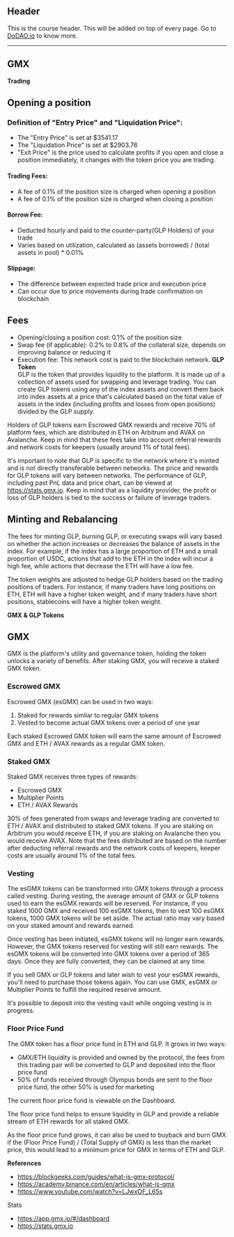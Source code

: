 ## Header
This is the course header. This will be added on top of every page. Go to [DoDAO.io](https://www.dodao.io) to know more.

 ---
 
 ## GMX
 
 **Trading**        
## Opening a position
### Definition of "Entry Price" and "Liquidation Price":
- The "Entry Price" is set at $3541.17
- The "Liquidation Price" is set at $2903.76
- "Exit Price" is the price used to calculate profits if you open and close a position immediately, it changes with the token price you are trading.

#### Trading Fees:
- A fee of 0.1% of the position size is charged when opening a position
- A fee of 0.1% of the position size is charged when closing a position

#### Borrow Fee:
- Deducted hourly and paid to the counter-party(GLP Holders) of your trade
- Varies based on utilization, calculated as (assets borrowed) / (total assets in pool) * 0.01%

#### Slippage:
- The difference between expected trade price and execution price
- Can occur due to price movements during trade confirmation on blockchain

## Fees
- Opening/closing a position cost: 0.1% of the position size
- Swap fee (if applicable): 0.2% to 0.8% of the collateral size, depends on improving balance or reducing it
- Execution fee: This network cost is paid to the blockchain network. 
 **GLP Token**        
GLP is the token that provides liquidity to the platform. It is made up of a collection of assets used for swapping and leverage trading. You can create GLP tokens using any of the index assets and convert them back into index assets at a price that's calculated based on the total value of assets in the index (including profits and losses from open positions) divided by the GLP supply.

Holders of GLP tokens earn Escrowed GMX rewards and receive 70% of platform fees, which are distributed in ETH on Arbitrum and AVAX on Avalanche. Keep in mind that these fees take into account referral rewards and network costs for keepers (usually around 1% of total fees).

It's important to note that GLP is specific to the network where it's minted and is not directly transferable between networks. The price and rewards for GLP tokens will vary between networks. The performance of GLP, including past PnL data and price chart, can be viewed at https://stats.gmx.io. Keep in mind that as a liquidity provider, the profit or loss of GLP holders is tied to the success or failure of leverage traders.

## Minting and Rebalancing
The fees for minting GLP, burning GLP, or executing swaps will vary based on whether the action increases or decreases the balance of assets in the index. For example, if the index has a large proportion of ETH and a small proportion of USDC, actions that add to the ETH in the index will incur a high fee, while actions that decrease the ETH will have a low fee.

The token weights are adjusted to hedge GLP holders based on the trading positions of traders. For instance, if many traders have long positions on ETH, ETH will have a higher token weight, and if many traders have short positions, stablecoins will have a higher token weight.






 
 **GMX & GLP Tokens**        
## GMX
GMX is the platform's utility and governance token, holding the token unlocks a variety of benefits.
After staking GMX, you will receive a staked GMX token.

### Escrowed GMX
Escrowed GMX (esGMX) can be used in two ways:
1. Staked for rewards similar to regular GMX tokens
2. Vested to become actual GMX tokens over a period of one year

Each staked Escrowed GMX token will earn the same amount of Escrowed GMX and ETH / AVAX rewards as a regular GMX token.

### Staked GMX
Staked GMX receives three types of rewards:
- Escrowed GMX
- Multiplier Points
- ETH / AVAX Rewards

30% of fees generated from swaps and leverage trading are converted to ETH / AVAX and distributed to staked GMX tokens. If you are staking on Arbitrum you would receive ETH, if you are staking on Avalanche then you would receive AVAX. Note that the fees distributed are based on the number after deducting referral rewards and the network costs of keepers, keeper costs are usually around 1% of the total fees.

### Vesting

The esGMX tokens can be transformed into GMX tokens through a process called vesting. During vesting, the average amount of GMX or GLP tokens used to earn the esGMX rewards will be reserved. For instance, if you staked 1000 GMX and received 100 esGMX tokens, then to vest 100 esGMX tokens, 1000 GMX tokens will be set aside. The actual ratio may vary based on your staked amount and rewards earned.

Once vesting has been initiated, esGMX tokens will no longer earn rewards. However, the GMX tokens reserved for vesting will still earn rewards. The esGMX tokens will be converted into GMX tokens over a period of 365 days. Once they are fully converted, they can be claimed at any time.

If you sell GMX or GLP tokens and later wish to vest your esGMX rewards, you'll need to purchase those tokens again. You can use GMX, esGMX or Multiplier Points to fulfill the required reserve amount.

It's possible to deposit into the vesting vault while ongoing vesting is in progress.

### Floor Price Fund
The GMX token has a floor price fund in ETH and GLP. It grows in two ways:
- GMX/ETH liquidity is provided and owned by the protocol, the fees from this trading pair will be converted to GLP and deposited into the floor price fund
- 50% of funds received through Olympus bonds are sent to the floor price fund, the other 50% is used for marketing 

The current floor price fund is viewable on the Dashboard.

The floor price fund helps to ensure liquidity in GLP and provide a reliable stream of ETH rewards for all staked GMX.

As the floor price fund grows, it can also be used to buyback and burn GMX if the (Floor Price Fund) / (Total Supply of GMX) is less than the market price, this would lead to a minimum price for GMX in terms of ETH and GLP.

 
 **References**        
- https://blockgeeks.com/guides/what-is-gmx-protocol/
- https://academy.binance.com/en/articles/what-is-gmx
- https://www.youtube.com/watch?v=LJwxOF_L65s

Stats
- https://app.gmx.io/#/dashboard
- https://stats.gmx.io 
 
